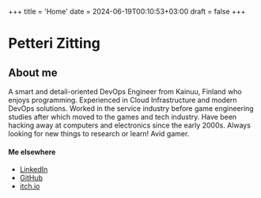 +++
title = 'Home'
date = 2024-06-19T00:10:53+03:00
draft = false
+++

# Petteri Zitting

## About me

A smart and detail-oriented DevOps Engineer from Kainuu, Finland who enjoys programming. Experienced in Cloud Infrastructure and modern DevOps solutions. Worked in the service industry before game engineering studies after which moved to the games and tech industry. Have been hacking away at computers and electronics since the early 2000s. Always looking for new things to research or learn! Avid gamer.

#### Me elsewhere

- [LinkedIn](https://www.linkedin.com/in/petteri-zitting-354b31299/)
- [GitHub](https://www.github.com/puttehi/)
- [itch.io](https://puttehi.itch.io/)

